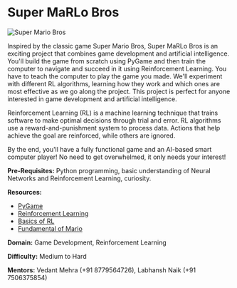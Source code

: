 # Super MaRLo Bros

![Super Mario Bros](https://i.insider.com/560ebbe7dd0895325c8b458e?width=500)

Inspired by the classic game Super Mario Bros, Super MaRLo Bros is an exciting project that combines game development and artificial intelligence. You'll build the game from scratch using PyGame and then train the computer to navigate and succeed in it using Reinforcement Learning. You have to teach the computer to play the game you made. We'll experiment with different RL algorithms, learning how they work and which ones are most effective as we go along the project. This project is perfect for anyone interested in game development and artificial intelligence.

Reinforcement Learning (RL) is a machine learning technique that trains software to make optimal decisions through trial and error. RL algorithms use a reward-and-punishment system to process data. Actions that help achieve the goal are reinforced, while others are ignored.

By the end, you'll have a fully functional game and an AI-based smart computer player! No need to get overwhelmed, it only needs your interest!

**Pre-Requisites:** Python programming, basic understanding of Neural Networks and Reinforcement Learning, curiosity.

**Resources:**
- [PyGame](https://medium.com/iothincvit/pygame-for-beginners-234da7d3c56f)
- [Reinforcement Learning](http://arxiv.org/pdf/1909.04751)
- [Basics of RL](https://www.slideshare.net/slideshow/a-brief-overview-of-reinforcement-learning-applied-to-games/110276440)
- [Fundamental of Mario](https://drive.google.com/file/d/1Q8-6vndo1GYvX_cduDS_AlgZMj5bbJMP/view?usp=sharing)

**Domain:** Game Development, Reinforcement Learning

**Difficulty:** Medium to Hard

**Mentors:** Vedant Mehra (+91 8779564726), Labhansh Naik (+91 7506375854)
